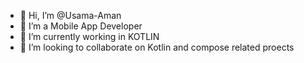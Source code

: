 - 👋 Hi, I’m @Usama-Aman
- 👀 I’m a Mobile App Developer
- 🌱 I’m currently working in KOTLIN
- 💞️ I’m looking to collaborate on Kotlin and compose related proects

<!---
Usama-Aman/Usama-Aman is a ✨ special ✨ repository because its `README.md` (this file) appears on your GitHub profile.
You can click the Preview link to take a look at your changes.
--->
